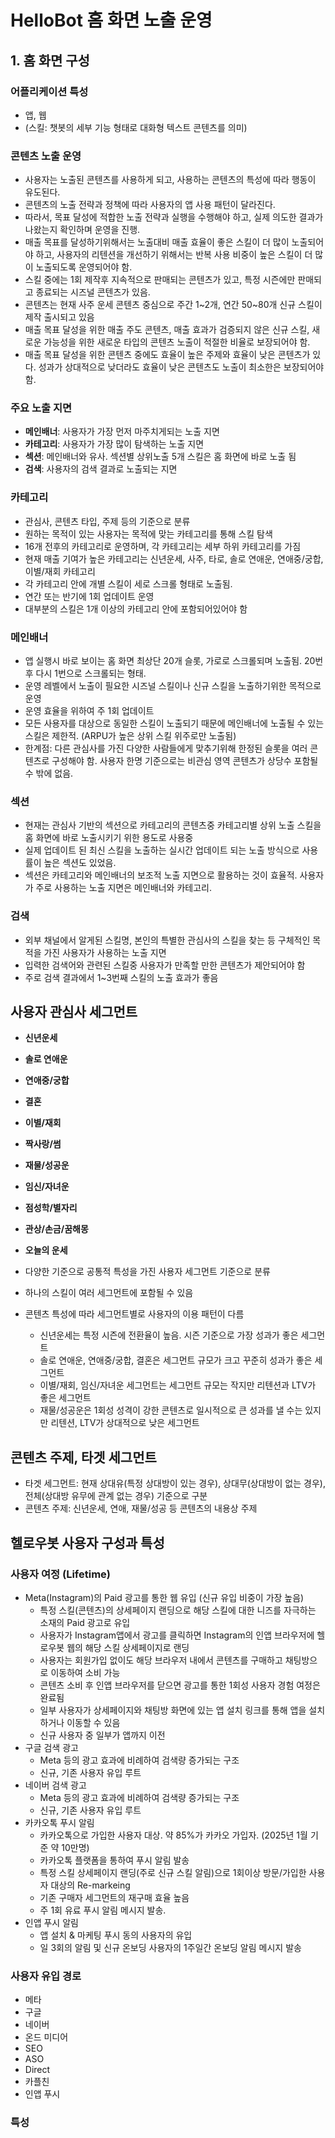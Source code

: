 # HelloBot 홈 화면 노출 운영

## 1. 홈 화면 구성

### 어플리케이션 특성

- 앱, 웹
- (스킬: 챗봇의 세부 기능 형태로 대화형 텍스트 콘텐츠를 의미)

### 콘텐츠 노출 운영

- 사용자는 노출된 콘텐츠를 사용하게 되고, 사용하는 콘텐츠의 특성에 따라 행동이 유도된다.
- 콘텐츠의 노출 전략과 정책에 따라 사용자의 앱 사용 패턴이 달라진다.
- 따라서, 목표 달성에 적합한 노출 전략과 실행을 수행해야 하고, 실제 의도한 결과가 나왔는지 확인하며 운영을 진행.
- 매출 목표를 달성하기위해서는 노출대비 매출 효율이 좋은 스킬이 더 많이 노출되어야 하고, 사용자의 리텐션을 개선하기 위해서는 반복 사용 비중이 높은 스킬이 더 많이 노출되도록 운영되어야 함.
- 스킬 중에는 1회 제작후 지속적으로 판매되는 콘텐츠가 있고, 특정 시즌에만 판매되고 종료되는 시즈널 콘텐츠가 있음.
- 콘텐츠는 현재 사주 운세 콘텐츠 중심으로 주간 1~2개, 연간 50~80개 신규 스킬이 제작 출시되고 있음
- 매출 목표 달성을 위한 매출 주도 콘텐츠, 매출 효과가 검증되지 않은 신규 스킬, 새로운 가능성을 위한 새로운 타입의 콘텐츠 노출이 적절한 비율로 보장되어야 함.
- 매출 목표 달성을 위한 콘텐츠 중에도 효율이 높은 주제와 효율이 낮은 콘텐츠가 있다. 성과가 상대적으로 낮더라도 효율이 낮은 콘텐츠도 노출이 최소한은 보장되어야 함.

### 주요 노출 지면

- **메인배너**: 사용자가 가장 먼저 마주치게되는 노출 지면
- **카테고리**: 사용자가 가장 많이 탐색하는 노출 지면
- **섹션**: 메인배너와 유사. 섹션별 상위노출 5개 스킬은 홈 화면에 바로 노출 됨
- **검색**: 사용자의 검색 결과로 노출되는 지면

### 카테고리

- 관심사, 콘텐츠 타입, 주제 등의 기준으로 분류
- 원하는 목적이 있는 사용자는 목적에 맞는 카테고리를 통해 스킬 탐색
- 16개 전후의 카테고리로 운영하며, 각 카테고리는 세부 하위 카테고리를 가짐
- 현재 매출 기여가 높은 카테고리는 신년운세, 사주, 타로, 솔로 연애운, 연애중/궁합, 이별/재회 카테고리
- 각 카테고리 안에 개별 스킬이 세로 스크롤 형태로 노출됨.
- 연간 또는 반기에 1회 업데이트 운영
- 대부분의 스킬은 1개 이상의 카테고리 안에 포함되어있어야 함

### 메인배너

- 앱 실행시 바로 보이는 홈 화면 최상단 20개 슬롯, 가로로 스크롤되며 노출됨. 20번 후 다시 1번으로 스크롤되는 형태.
- 운영 레벨에서 노출이 필요한 시즈널 스킬이나 신규 스킬을 노출하기위한 목적으로 운영
- 운영 효율을 위하여 주 1회 업데이트
- 모든 사용자를 대상으로 동일한 스킬이 노출되기 때문에 메인배너에 노출될 수 있는 스킬은 제한적. (ARPU가 높은 상위 스킬 위주로만 노출됨)
- 한계점: 다른 관심사를 가진 다양한 사람들에게 맞추기위해 한정된 슬롯을 여러 콘텐츠로 구성해야 함. 사용자 한명 기준으로는 비관심 영역 콘텐츠가 상당수 포함될 수 밖에 없음.

### 섹션

- 현재는 관심사 기반의 섹션으로 카테고리의 콘텐츠중 카테고리별 상위 노출 스킬을 홈 화면에 바로 노출시키기 위한 용도로 사용중
- 실제 업데이트 된 최신 스킬을 노출하는 실시간 업데이트 되는 노출 방식으로 사용률이 높은 섹션도 있었음.
- 섹션은 카테고리와 메인배너의 보조적 노출 지면으로 활용하는 것이 효율적. 사용자가 주로 사용하는 노출 지면은 메인배너와 카테고리.

### 검색

- 외부 채널에서 알게된 스킬명, 본인의 특별한 관심사의 스킬을 찾는 등 구체적인 목적을 가진 사용자가 사용하는 노출 지면
- 입력한 검색어와 관련된 스킬중 사용자가 만족할 만한 콘텐츠가 제안되어야 함
- 주로 검색 결과에서 1~3번째 스킬의 노출 효과가 좋음

## 사용자 관심사 세그먼트

- **신년운세**
- **솔로 연애운**
- **연애중/궁합**
- **결혼**
- **이별/재회**
- **짝사랑/썸**
- **재물/성공운**
- **임신/자녀운**
- **점성학/별자리**
- **관상/손금/꿈해몽**
- **오늘의 운세**

- 다양한 기준으로 공통적 특성을 가진 사용자 세그먼트 기준으로 분류
- 하나의 스킬이 여러 세그먼트에 포함될 수 있음
- 콘텐츠 특성에 따라 세그먼트별로 사용자의 이용 패턴이 다름
  - 신년운세는 특정 시즌에 전환율이 높음. 시즌 기준으로 가장 성과가 좋은 세그먼트
  - 솔로 연애운, 연애중/궁합, 결혼은 세그먼트 규모가 크고 꾸준히 성과가 좋은 세그먼트
  - 이별/재회, 임신/자녀운 세그먼트는 세그먼트 규모는 작지만 리텐션과 LTV가 좋은 세그먼트
  - 재물/성공운은 1회성 성격이 강한 콘텐츠로 일시적으로 큰 성과를 낼 수는 있지만 리텐션, LTV가 상대적으로 낮은 세그먼트

## 콘텐츠 주제, 타겟 세그먼트

- 타겟 세그먼트: 현재 상대유(특정 상대방이 있는 경우), 상대무(상대방이 없는 경우), 전체(상대방 유무에 관계 없는 경우) 기준으로 구분
- 콘텐츠 주제: 신년운세, 연애, 재물/성공 등 콘텐츠의 내용상 주제

## 헬로우봇 사용자 구성과 특성

### 사용자 여정 (Lifetime)

- Meta(Instagram)의 Paid 광고를 통한 웹 유입 (신규 유입 비중이 가장 높음)
  - 특정 스킬(콘텐츠)의 상세페이지 랜딩으로 해당 스킬에 대한 니즈를 자극하는 소재의 Paid 광고로 유입
  - 사용자가 Instagram앱에서 광고를 클릭하면 Instagram의 인앱 브라우저에 헬로우봇 웹의 해당 스킬 상세페이지로 랜딩
  - 사용자는 회원가입 없이도 해당 브라우저 내에서 콘텐츠를 구매하고 채팅방으로 이동하여 소비 가능
  - 콘텐츠 소비 후 인앱 브라우저를 닫으면 광고를 통한 1회성 사용자 경험 여정은 완료됨
  - 일부 사용자가 상세페이지와 채팅방 화면에 있는 앱 설치 링크를 통해 앱을 설치하거나 이동할 수 있음
  - 신규 사용자 중 일부가 앱까지 이전
- 구글 검색 광고
  - Meta 등의 광고 효과에 비례하여 검색량 증가되는 구조
  - 신규, 기존 사용자 유입 루트
- 네이버 검색 광고
  - Meta 등의 광고 효과에 비례하여 검색량 증가되는 구조
  - 신규, 기존 사용자 유입 루트
- 카카오톡 푸시 알림
  - 카카오톡으로 가입한 사용자 대상. 약 85%가 카카오 가입자. (2025년 1월 기준 약 10만명)
  - 카카오톡 플랫폼을 통하여 푸시 알림 발송
  - 특정 스킬 상세페이지 랜딩(주로 신규 스킬 알림)으로 1회이상 방문/가입한 사용자 대상의 Re-markeing
  - 기존 구매자 세그먼트의 재구매 효율 높음
  - 주 1회 유료 푸시 알림 메시지 발송.
- 인앱 푸시 알림
  - 앱 설치 & 마케팅 푸시 동의 사용자의 유입
  - 일 3회의 알림 및 신규 온보딩 사용자의 1주일간 온보딩 알림 메시지 발송

### 사용자 유입 경로

- 메타
- 구글
- 네이버
- 온드 미디어
- SEO
- ASO
- Direct
- 카플친
- 인앱 푸시

### 특성
